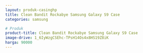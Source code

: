 ```yaml
---
layout: produk-casinghp
title: Clean Bandit Rockabye Samsung Galaxy S9 Case
categories: samsung

# Produk
product-title: Clean Bandit Rockabye Samsung Galaxy S9 Case
image-drive: 1_6IyWzgCSEhc-TPsH14Os4x8HS19Z8iK
harga: 90000
---
```

